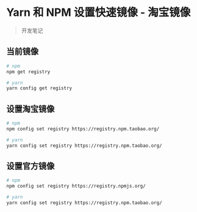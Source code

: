 # Yarn 和 NPM 设置快速镜像 - 淘宝镜像

> 开发笔记


## 当前镜像

```sh
# npm
npm get registry

# yarn
yarn config get registry
```

## 设置淘宝镜像

```sh
# npm
npm config set registry https://registry.npm.taobao.org/

# yarn
yarn config set registry https://registry.npm.taobao.org/

```

## 设置官方镜像

```sh
# npm
npm config set registry https://registry.npmjs.org/

# yarn
yarn config set registry https://registry.npm.taobao.org/

```
